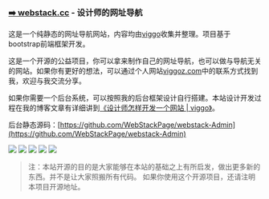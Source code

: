 ### [➡️ webstack.cc](https://webstack.cc) - 设计师的网址导航

这是一个纯静态的网址导航网站，内容均由[viggo](http://viggoz.com)收集并整理。项目基于bootstrap前端框架开发。


这是一个开源的公益项目，你可以拿来制作自己的网址导航，也可以做与导航无关的网站。如果你有更好的想法，可以通过个人网站[viggoz.com](http://viggoz.com)中的联系方式找到我，欢迎与我交流分享。


如果你需要一个后台系统，可以按照我的后台框架设计自行搭建。本站设计开发过程在我的博客文章有详细讲到[《设计师怎样开发一个网站 \| viggo》](http://blog.viggoz.com/2018/01/03/2018-01-03-webstack/)。

后台静态源码：[https://github.com/WebStackPage/webstack-Admin](https://github.com/WebStackPage/webstack-Admin)



![](http://www.webstack.cc/assets/images/webstack_banner_cn.png)
![](http://7xnb6x.com1.z0.glb.clouddn.com/webstack-03-Introduction.png)
![](http://7xnb6x.com1.z0.glb.clouddn.com/webstack-04-infomation.png)
![](http://7xnb6x.com1.z0.glb.clouddn.com/webstack-05-production.png)
![](http://7xnb6x.com1.z0.glb.clouddn.com/webstack-06-production2.png)
> 注：本站开源的目的是大家能够在本站的基础之上有所启发，做出更多新的东西。并不是让大家照搬所有代码。
> 如果你使用这个开源项目，还请注明本项目开源地址。


